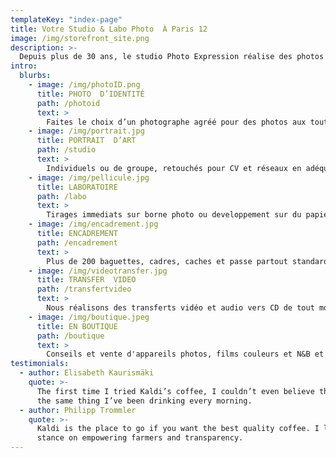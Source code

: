 ```yaml
---
templateKey: "index-page"
title: Votre Studio & Labo Photo  À Paris 12
image: /img/storefront_site.png
description: >-
  Depuis plus de 30 ans, le studio Photo Expression réalise des photos d'identité et des portraits pour les particuliers comme pour les professionnels. 
intro:
  blurbs:
    - image: /img/photoID.png
      title: PHOTO  D’IDENTITÉ
      path: /photoid
      text: >
        Faites le choix d’un photographe agréé pour des photos aux toutes normes, tous pays.
    - image: /img/portrait.jpg
      title: PORTRAIT  D’ART
      path: /studio
      text: >
        Individuels ou de groupe, retouchés pour CV et réseaux en adéquation avec votre profil.
    - image: /img/pellicule.jpg
      title: LABORATOIRE
      path: /labo
      text: >
        Tirages immediats sur borne photo ou developpement sur du papier photo argentique.
    - image: /img/encadrement.jpg
      title: ENCADREMENT
      path: /encadrement
      text: >
        Plus de 200 baguettes, cadres, caches et passe partout standards et sur-mesures.
    - image: /img/videotransfer.jpg
      title: TRANSFER  VIDEO
      path: /transfertvideo
      text: >
        Nous réalisons des transferts vidéo et audio vers CD de tout modèle de cassettes.
    - image: /img/boutique.jpeg
      title: EN BOUTIQUE
      path: /boutique
      text: >
        Conseils et vente d'appareils photos, films couleurs et N&B et des accessoires.
testimonials:
  - author: Elisabeth Kaurismäki
    quote: >-
      The first time I tried Kaldi’s coffee, I couldn’t even believe that was
      the same thing I’ve been drinking every morning.
  - author: Philipp Trommler
    quote: >-
      Kaldi is the place to go if you want the best quality coffee. I love their
      stance on empowering farmers and transparency.
---
```

